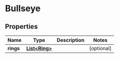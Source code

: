 
# Bullseye

## Properties
Name | Type | Description | Notes
------------ | ------------- | ------------- | -------------
**rings** | [**List&lt;Ring&gt;**](Ring.md) |  |  [optional]



